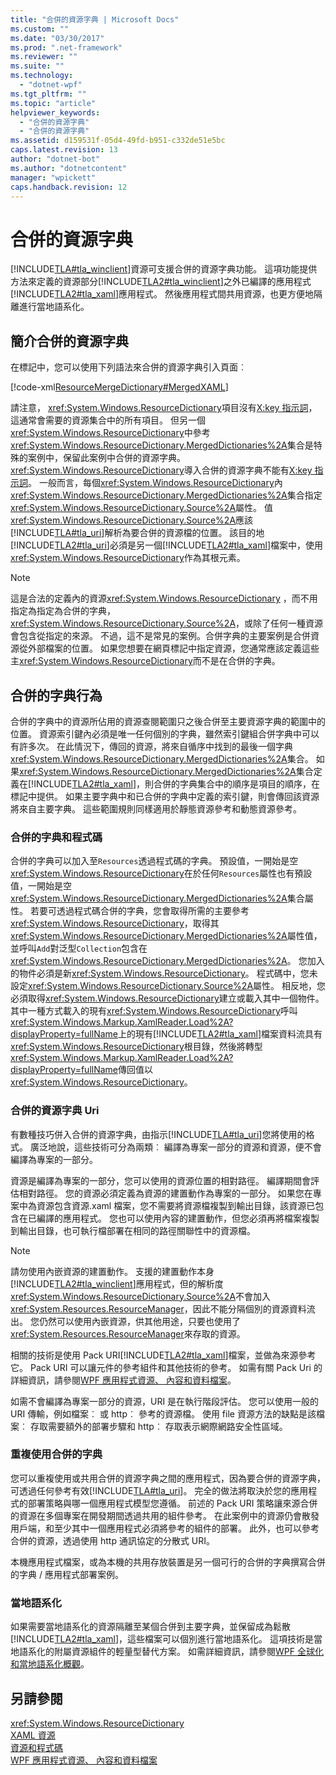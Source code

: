 ```yaml
---
title: "合併的資源字典 | Microsoft Docs"
ms.custom: ""
ms.date: "03/30/2017"
ms.prod: ".net-framework"
ms.reviewer: ""
ms.suite: ""
ms.technology: 
  - "dotnet-wpf"
ms.tgt_pltfrm: ""
ms.topic: "article"
helpviewer_keywords: 
  - "合併的資源字典"
  - "合併的資源字典"
ms.assetid: d159531f-05d4-49fd-b951-c332de51e5bc
caps.latest.revision: 13
author: "dotnet-bot"
ms.author: "dotnetcontent"
manager: "wpickett"
caps.handback.revision: 12
---
```

# 合併的資源字典
[!INCLUDE[TLA#tla_winclient](../../../../includes/tlasharptla-winclient-md.md)]資源可支援合併的資源字典功能。 這項功能提供方法來定義的資源部分[!INCLUDE[TLA2#tla_winclient](../../../../includes/tla2sharptla-winclient-md.md)]之外已編譯的應用程式[!INCLUDE[TLA2#tla_xaml](../../../../includes/tla2sharptla-xaml-md.md)]應用程式。 然後應用程式間共用資源，也更方便地隔離進行當地語系化。  
  
## <a name="introducing-a-merged-resource-dictionary"></a>簡介合併的資源字典  
 在標記中，您可以使用下列語法來合併的資源字典引入頁面︰  
  
 [!code-xml[ResourceMergeDictionary#MergedXAML](../../../../samples/snippets/csharp/VS_Snippets_Wpf/ResourceMergeDictionary/CS/default.xaml#mergedxaml)]  
  
 請注意， <xref:System.Windows.ResourceDictionary>項目沒有[X:key 指示詞](../../../../docs/framework/xaml-services/x-key-directive.md)，這通常會需要的資源集合中的所有項目。 但另一個<xref:System.Windows.ResourceDictionary>中參考<xref:System.Windows.ResourceDictionary.MergedDictionaries%2A>集合是特殊的案例中，保留此案例中合併的資源字典。 <xref:System.Windows.ResourceDictionary>導入合併的資源字典不能有[X:key 指示詞](../../../../docs/framework/xaml-services/x-key-directive.md)。 一般而言，每個<xref:System.Windows.ResourceDictionary>內<xref:System.Windows.ResourceDictionary.MergedDictionaries%2A>集合指定<xref:System.Windows.ResourceDictionary.Source%2A>屬性。 值<xref:System.Windows.ResourceDictionary.Source%2A>應該[!INCLUDE[TLA#tla_uri](../../../../includes/tlasharptla-uri-md.md)]解析為要合併的資源檔的位置。 該目的地[!INCLUDE[TLA2#tla_uri](../../../../includes/tla2sharptla-uri-md.md)]必須是另一個[!INCLUDE[TLA2#tla_xaml](../../../../includes/tla2sharptla-xaml-md.md)]檔案中，使用<xref:System.Windows.ResourceDictionary>作為其根元素。  
  
> [!NOTE]
>  這是合法的定義內的資源<xref:System.Windows.ResourceDictionary> ，而不用指定為指定為合併的字典，<xref:System.Windows.ResourceDictionary.Source%2A>，或除了任何一種資源會包含從指定的來源。 不過，這不是常見的案例。合併字典的主要案例是合併資源從外部檔案的位置。 如果您想要在網頁標記中指定資源，您通常應該定義這些主<xref:System.Windows.ResourceDictionary>而不是在合併的字典。  
  
## <a name="merged-dictionary-behavior"></a>合併的字典行為  
 合併的字典中的資源所佔用的資源查閱範圍只之後合併至主要資源字典的範圍中的位置。 資源索引鍵內必須是唯一任何個別的字典，雖然索引鍵組合併字典中可以有許多次。 在此情況下，傳回的資源，將來自循序中找到的最後一個字典<xref:System.Windows.ResourceDictionary.MergedDictionaries%2A>集合。 如果<xref:System.Windows.ResourceDictionary.MergedDictionaries%2A>集合定義在[!INCLUDE[TLA2#tla_xaml](../../../../includes/tla2sharptla-xaml-md.md)]，則合併的字典集合中的順序是項目的順序，在標記中提供。 如果主要字典中和已合併的字典中定義的索引鍵，則會傳回該資源將來自主要字典。 這些範圍規則同樣適用於靜態資源參考和動態資源參考。  
  
### <a name="merged-dictionaries-and-code"></a>合併的字典和程式碼  
 合併的字典可以加入至`Resources`透過程式碼的字典。 預設值，一開始是空<xref:System.Windows.ResourceDictionary>在於任何`Resources`屬性也有預設值，一開始是空<xref:System.Windows.ResourceDictionary.MergedDictionaries%2A>集合屬性。 若要可透過程式碼合併的字典，您會取得所需的主要參考<xref:System.Windows.ResourceDictionary>，取得其<xref:System.Windows.ResourceDictionary.MergedDictionaries%2A>屬性值，並呼叫`Add`對泛型`Collection`包含在<xref:System.Windows.ResourceDictionary.MergedDictionaries%2A>。 您加入的物件必須是新<xref:System.Windows.ResourceDictionary>。 程式碼中，您未設定<xref:System.Windows.ResourceDictionary.Source%2A>屬性。 相反地，您必須取得<xref:System.Windows.ResourceDictionary>建立或載入其中一個物件。 其中一種方式載入的現有<xref:System.Windows.ResourceDictionary>呼叫<xref:System.Windows.Markup.XamlReader.Load%2A?displayProperty=fullName>上的現有[!INCLUDE[TLA2#tla_xaml](../../../../includes/tla2sharptla-xaml-md.md)]檔案資料流具有<xref:System.Windows.ResourceDictionary>根目錄，然後將轉型<xref:System.Windows.Markup.XamlReader.Load%2A?displayProperty=fullName>傳回值以<xref:System.Windows.ResourceDictionary>。  
  
### <a name="merged-resource-dictionary-uris"></a>合併的資源字典 Uri  
 有數種技巧併入合併的資源字典，由指示[!INCLUDE[TLA#tla_uri](../../../../includes/tlasharptla-uri-md.md)]您將使用的格式。 廣泛地說，這些技術可分為兩類︰ 編譯為專案一部分的資源和資源，便不會編譯為專案的一部分。  
  
 資源是編譯為專案的一部分，您可以使用的資源位置的相對路徑。 編譯期間會評估相對路徑。 您的資源必須定義為資源的建置動作為專案的一部分。 如果您在專案中為資源包含資源.xaml 檔案，您不需要將資源檔複製到輸出目錄，該資源已包含在已編譯的應用程式。 您也可以使用內容的建置動作，但您必須再將檔案複製到輸出目錄，也可執行檔部署在相同的路徑關聯性中的資源檔。  
  
> [!NOTE]
>  請勿使用內嵌資源的建置動作。 支援的建置動作本身[!INCLUDE[TLA2#tla_winclient](../../../../includes/tla2sharptla-winclient-md.md)]應用程式，但的解析度<xref:System.Windows.ResourceDictionary.Source%2A>不會加入<xref:System.Resources.ResourceManager>，因此不能分隔個別的資源資料流出。 您仍然可以使用內嵌資源，供其他用途，只要也使用了<xref:System.Resources.ResourceManager>來存取的資源。  
  
 相關的技術是使用 Pack URI[!INCLUDE[TLA2#tla_xaml](../../../../includes/tla2sharptla-xaml-md.md)]檔案，並做為來源參考它。 Pack URI 可以讓元件的參考組件和其他技術的參考。 如需有關 Pack Uri 的詳細資訊，請參閱[WPF 應用程式資源、 內容和資料檔案](../../../../docs/framework/wpf/app-development/wpf-application-resource-content-and-data-files.md)。  
  
 如需不會編譯為專案一部分的資源，URI 是在執行階段評估。 您可以使用一般的 URI 傳輸，例如檔案︰ 或 http︰ 參考的資源檔。 使用 file 資源方法的缺點是該檔案︰ 存取需要額外的部署步驟和 http︰ 存取表示網際網路安全性區域。  
  
### <a name="reusing-merged-dictionaries"></a>重複使用合併的字典  
 您可以重複使用或共用合併的資源字典之間的應用程式，因為要合併的資源字典，可透過任何參考有效[!INCLUDE[TLA#tla_uri](../../../../includes/tlasharptla-uri-md.md)]。 完全的做法將取決於您的應用程式的部署策略與哪一個應用程式模型您遵循。 前述的 Pack URI 策略讓來源合併的資源在多個專案在開發期間透過共用的組件參考。 在此案例中的資源仍會散發用戶端，和至少其中一個應用程式必須將參考的組件的部署。 此外，也可以參考合併的資源，透過使用 http 通訊協定的分散式 URI。  
  
 本機應用程式檔案，或為本機的共用存放裝置是另一個可行的合併的字典撰寫合併的字典 / 應用程式部署案例。  
  
### <a name="localization"></a>當地語系化  
 如果需要當地語系化的資源隔離至某個合併到主要字典，並保留成為鬆散[!INCLUDE[TLA2#tla_xaml](../../../../includes/tla2sharptla-xaml-md.md)]，這些檔案可以個別進行當地語系化。 這項技術是當地語系化的附屬資源組件的輕量型替代方案。 如需詳細資訊，請參閱[WPF 全球化和當地語系化概觀](../../../../docs/framework/wpf/advanced/wpf-globalization-and-localization-overview.md)。  
  
## <a name="see-also"></a>另請參閱  
 <xref:System.Windows.ResourceDictionary>   
 [XAML 資源](../../../../docs/framework/wpf/advanced/xaml-resources.md)   
 [資源和程式碼](../../../../docs/framework/wpf/advanced/resources-and-code.md)   
 [WPF 應用程式資源、 內容和資料檔案](../../../../docs/framework/wpf/app-development/wpf-application-resource-content-and-data-files.md)